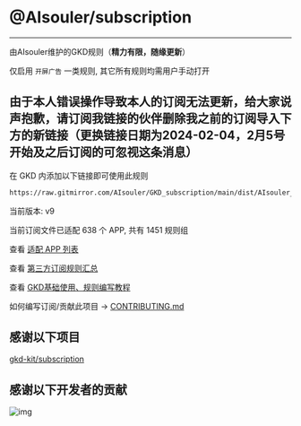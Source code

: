 # @AIsouler/subscription

---

由AIsouler维护的GKD规则（**精力有限，随缘更新**）

仅启用 `开屏广告` 一类规则, 其它所有规则均需用户手动打开

## 由于本人错误操作导致本人的订阅无法更新，给大家说声抱歉，请订阅我链接的伙伴删除我之前的订阅导入下方的新链接（更换链接日期为2024-02-04，2月5号开始及之后订阅的可忽视这条消息）

在 GKD 内添加以下链接即可使用此规则

```txt
https://raw.gitmirror.com/AIsouler/GKD_subscription/main/dist/AIsouler_gkd.json5
```

当前版本: v9

当前订阅文件已适配 638 个 APP, 共有 1451 规则组

查看 [适配 APP 列表](./AppList.md)

查看 [第三方订阅规则汇总](https://github.com/Adpro-Team/GKD_THS_List)

查看 [GKD基础使用、规则编写教程](https://github.com/Snoopy1866/blogs/tree/main/software/gkd)

如何编写订阅/贡献此项目 -> [CONTRIBUTING.md](./CONTRIBUTING.md)

## 感谢以下项目

[gkd-kit/subscription](https://github.com/gkd-kit/subscription)

## 感谢以下开发者的贡献

![img](https://contrib.rocks/image?repo=gkd-kit/subscription&_v=9)
